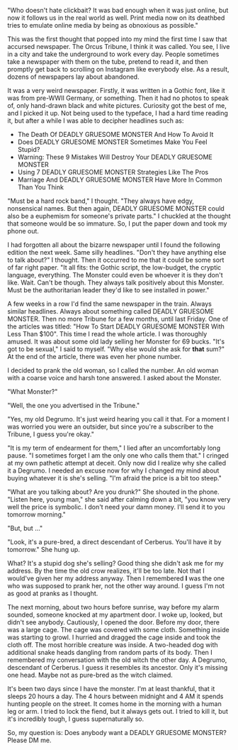 "Who doesn't hate clickbait? It was bad enough when it was just online, but now it follows us in the real world as well. Print media now on its deathbed tries to emulate online media by being as obnoxious as possible."

This was the first thought that popped into my mind the first time I saw that accursed newspaper. The Orcus Tribune, I think it was called. You see, I live in a city and take the underground to work every day. People sometimes take a newspaper with them on the tube, pretend to read it, and then promptly get back to scrolling on Instagram like everybody else. As a result, dozens of newspapers lay about abandoned.

It was a very weird newspaper.  Firstly, it was written in a Gothic font, like it was from pre-WWII Germany, or something. Then it had no photos to speak of, only hand-drawn black and white pictures. Curiosity got the best of me, and I picked it up. Not being used to the typeface, I had a hard time reading it, but after a while I was able to decipher headlines such as:

* The Death Of DEADLY GRUESOME MONSTER And How To Avoid It
* Does DEADLY GRUESOME MONSTER Sometimes Make You Feel Stupid?
* Warning: These 9 Mistakes Will Destroy Your DEADLY GRUESOME MONSTER
* Using 7 DEADLY GRUESOME MONSTER Strategies Like The Pros
* Marriage And DEADLY GRUESOME MONSTER Have More In Common Than You Think

"Must be a hard rock band," I thought. "They always have edgy, nonsensical names. But then again, DEADLY GRUESOME MONSTER could also be a euphemism for someone's private parts." I chuckled at the thought that someone would be so immature. So, I put the paper down and took my phone out.

I had forgotten all about the bizarre newspaper until I found the following edition the next week. Same silly headlines. "Don't they have anything else to talk about?" I thought. Then it occurred to me that it could be some sort of far right paper. "It all fits: the Gothic script, the low-budget, the cryptic language, everything. The Monster could even be whoever it is they don't like. Wait. Can't be though. They always talk positively about this Monster. Must be the authoritarian leader they'd like to see installed in power."

A few weeks in a row I'd find the same newspaper in the train.  Always similar headlines. Always about something called DEADLY GRUESOME MONSTER. Then no more Tribune for a few months, until last Friday. One of the articles was titled: "How To Start DEADLY GRUESOME MONSTER With Less Than $100". This time I read the whole article. I was thoroughly amused. It was about some old lady selling her Monster for 69 bucks. "It's got to be sexual," I said to myself. "Why else would she ask for **that** sum?" At the end of the article, there was even her phone number.

I decided to prank the old woman, so I called the number. An old woman with a coarse voice and harsh tone answered. I asked about the Monster.

"What Monster?"

"Well, the one you advertised in the Tribune."

"Yes, my old Degrumo. It's just weird hearing you call it that. For a moment I was worried you were an outsider, but since you're a subscriber to the Tribune, I guess you're okay."

"It is my term of endearment for them," I lied after an uncomfortably long pause. "I sometimes forget I am the only one who calls them that." I cringed at my own pathetic attempt at deceit. Only now did I realize why she called it a Degrumo. I needed an excuse now for why I changed my mind about buying whatever it is she's selling. "I'm afraid the price is a bit too steep."

"What are you talking about? Are you drunk?" She shouted in the phone. "Listen here, young man," she said after calming down a bit, "you know very well the price is symbolic. I don't need your damn money. I'll send it to you tomorrow morning."

"But, but …"

"Look, it's a pure-bred, a direct descendant of Cerberus. You'll have it by tomorrow." She hung up.

What? It's a stupid dog she's selling? Good thing she didn't ask me for my address. By the time the old crow realizes, it'll be too late. Not that I would've given her my address anyway. Then I remembered **I** was the one who was supposed to prank her, not the other way around. I guess I'm not as good at pranks as I thought.

The next morning, about two hours before sunrise, way before my alarm sounded, someone knocked at my apartment door. I woke up, looked, but didn't see anybody. Cautiously, I opened the door. Before my door, there was a large cage. The cage was covered with some cloth. Something inside was starting to growl. I hurried and dragged the cage inside and took the cloth off. The most horrible creature was inside. A two-headed dog with additional snake heads dangling from random parts of its body.  Then I remembered my conversation with the old witch the other day. A Degrumo, descendant of Cerberus. I guess it resembles its ancestor. Only it's missing one head. Maybe not as pure-bred as the witch claimed.

It's been two days since I have the monster. I'm at least thankful, that it sleeps 20 hours a day. The 4 hours between midnight and 4 AM it spends hunting people on the street. It comes home in the morning with a human leg or arm. I tried to lock the fiend, but it always gets out. I tried to kill it, but it's incredibly tough, I guess supernaturally so.

So, my question is: Does anybody want a DEADLY GRUESOME MONSTER? Please DM me.